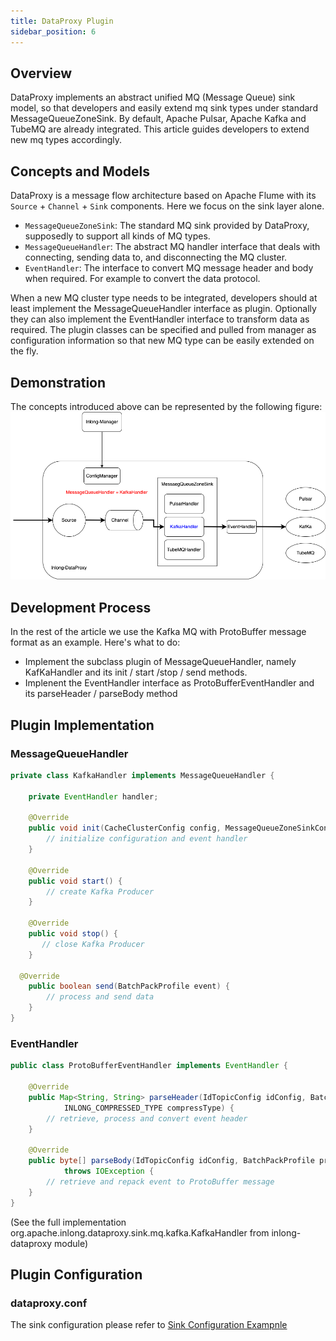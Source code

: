 ```yaml
---
title: DataProxy Plugin
sidebar_position: 6
---
```


## Overview

DataProxy implements an abstract unified MQ (Message Queue) sink model, so that developers and easily extend mq sink types under standard MessageQueueZoneSink. By default, Apache Pulsar, Apache Kafka and TubeMQ are already integrated. This article guides developers to extend new mq types accordingly.

## Concepts and Models

DataProxy is a message flow architecture based on Apache Flume with its `Source` + `Channel` + `Sink` components. Here we focus on the sink layer alone.

- `MessageQueueZoneSink`: The standard MQ sink provided by DataProxy, supposedly to support all kinds of MQ types.
- `MessageQueueHandler`: The abstract MQ handler interface that deals with connecting, sending data to, and disconnecting the MQ cluster.
- `EventHandler`: The interface to convert MQ message header and body when required. For example to convert the data protocol. 

When a new MQ cluster type needs to be integrated, developers should at least implement the MessageQueueHandler interface as plugin. Optionally they can also implement the EventHandler interface to transform data as required. The plugin classes can be specified and pulled from manager as configuration information so that new MQ type can be easily extended on the fly.

## Demonstration

The concepts introduced above can be represented by the following figure:
![](img/dataproxy_mq_sink.png)

## Development Process

In the rest of the article we use the Kafka MQ with ProtoBuffer message format as an example. Here's what to do:
- Implement the subclass plugin of MessageQueueHandler, namely KafKaHandler and its init / start /stop / send methods.
- Implenent the EventHandler interface as ProtoBufferEventHandler and its parseHeader / parseBody method 

## Plugin Implementation

### MessageQueueHandler
```java
private class KafkaHandler implements MessageQueueHandler {

    private EventHandler handler;
    
    @Override
    public void init(CacheClusterConfig config, MessageQueueZoneSinkContext sinkContext) {
        // initialize configuration and event handler
    }
    
    @Override
    public void start() {
        // create Kafka Producer
    }

    @Override
    public void stop() {
       // close Kafka Producer
    }

  @Override
    public boolean send(BatchPackProfile event) {
        // process and send data
    }
}
```

### EventHandler
```java
public class ProtoBufferEventHandler implements EventHandler {

    @Override
    public Map<String, String> parseHeader(IdTopicConfig idConfig, BatchPackProfile profile, String nodeId,
            INLONG_COMPRESSED_TYPE compressType) {
        // retrieve, process and convert event header
    }

    @Override
    public byte[] parseBody(IdTopicConfig idConfig, BatchPackProfile profile, INLONG_COMPRESSED_TYPE compressType)
            throws IOException {
        // retrieve and repack event to ProtoBuffer message
    }
}
```
(See the full implementation org.apache.inlong.dataproxy.sink.mq.kafka.KafkaHandler from inlong-dataproxy module)

## Plugin Configuration

### dataproxy.conf

The sink configuration please refer to [Sink Configuration Exampnle](modules/dataproxy/configuration.md)